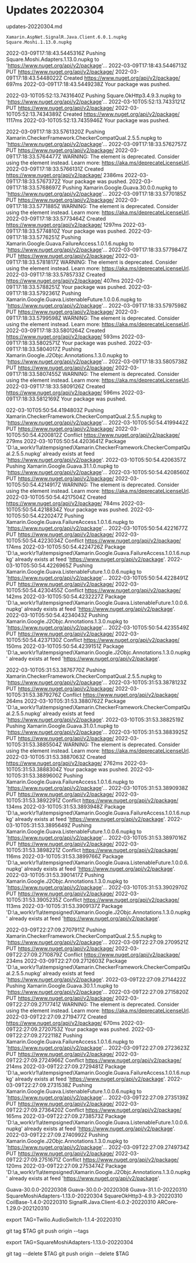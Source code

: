 # Updates 20220304

updates-20220304.md

```
Xamarin.AspNet.SignalR.Java.Client.6.0.1.nupkg 
Square.Moshi.1.13.0.nupkg
```

2022-03-09T17:18:43.5445316Z Pushing Square.Moshi.Adapters.1.13.0.nupkg to 'https://www.nuget.org/api/v2/package'...
2022-03-09T17:18:43.5446713Z   PUT https://www.nuget.org/api/v2/package/
2022-03-09T17:18:43.5448022Z   Created https://www.nuget.org/api/v2/package/ 697ms
2022-03-09T17:18:43.5449238Z Your package was pushed.

2022-03-10T05:52:13.7431640Z Pushing Square.OkHttp3.4.9.3.nupkg to 'https://www.nuget.org/api/v2/package'...
2022-03-10T05:52:13.7433121Z   PUT https://www.nuget.org/api/v2/package/
2022-03-10T05:52:13.7434389Z   Created https://www.nuget.org/api/v2/package/ 1117ms
2022-03-10T05:52:13.7435946Z Your package was pushed.


2022-03-09T17:18:33.5761320Z Pushing Xamarin.CheckerFramework.CheckerCompatQual.2.5.5.nupkg to 'https://www.nuget.org/api/v2/package'...
2022-03-09T17:18:33.5762757Z   PUT https://www.nuget.org/api/v2/package/
2022-03-09T17:18:33.5764477Z WARNING: The <licenseUrl> element is deprecated. Consider using the <license> element instead. Learn more: https://aka.ms/deprecateLicenseUrl.
2022-03-09T17:18:33.5766131Z   Created https://www.nuget.org/api/v2/package/ 2386ms
2022-03-09T17:18:33.5767372Z Your package was pushed.
2022-03-09T17:18:33.5768697Z Pushing Xamarin.Google.Guava.30.0.0.nupkg to 'https://www.nuget.org/api/v2/package'...
2022-03-09T17:18:33.5770185Z   PUT https://www.nuget.org/api/v2/package/
2022-03-09T17:18:33.5771885Z WARNING: The <licenseUrl> element is deprecated. Consider using the <license> element instead. Learn more: https://aka.ms/deprecateLicenseUrl.
2022-03-09T17:18:33.5773464Z   Created https://www.nuget.org/api/v2/package/ 1297ms
2022-03-09T17:18:33.5774810Z Your package was pushed.
2022-03-09T17:18:33.5776251Z Pushing Xamarin.Google.Guava.FailureAccess.1.0.1.6.nupkg to 'https://www.nuget.org/api/v2/package'...
2022-03-09T17:18:33.5779847Z   PUT https://www.nuget.org/api/v2/package/
2022-03-09T17:18:33.5781817Z WARNING: The <licenseUrl> element is deprecated. Consider using the <license> element instead. Learn more: https://aka.ms/deprecateLicenseUrl.
2022-03-09T17:18:33.5785733Z   Created https://www.nuget.org/api/v2/package/ 407ms
2022-03-09T17:18:33.5788251Z Your package was pushed.
2022-03-09T17:18:33.5792361Z Pushing Xamarin.Google.Guava.ListenableFuture.1.0.0.6.nupkg to 'https://www.nuget.org/api/v2/package'...
2022-03-09T17:18:33.5797598Z   PUT https://www.nuget.org/api/v2/package/
2022-03-09T17:18:33.5799598Z WARNING: The <licenseUrl> element is deprecated. Consider using the <license> element instead. Learn more: https://aka.ms/deprecateLicenseUrl.
2022-03-09T17:18:33.5801264Z   Created https://www.nuget.org/api/v2/package/ 593ms
2022-03-09T17:18:33.5802571Z Your package was pushed.
2022-03-09T17:18:33.5804017Z Pushing Xamarin.Google.J2Objc.Annotations.1.3.0.nupkg to 'https://www.nuget.org/api/v2/package'...
2022-03-09T17:18:33.5805738Z   PUT https://www.nuget.org/api/v2/package/
2022-03-09T17:18:33.5807455Z WARNING: The <licenseUrl> element is deprecated. Consider using the <license> element instead. Learn more: https://aka.ms/deprecateLicenseUrl.
2022-03-09T17:18:33.5809126Z   Created https://www.nuget.org/api/v2/package/ 596ms
2022-03-09T17:18:33.5812169Z Your package was pushed.



022-03-10T05:50:54.4194803Z Pushing Xamarin.CheckerFramework.CheckerCompatQual.2.5.5.nupkg to 'https://www.nuget.org/api/v2/package'...
2022-03-10T05:50:54.4199442Z   PUT https://www.nuget.org/api/v2/package/
2022-03-10T05:50:54.4200812Z   Conflict https://www.nuget.org/api/v2/package/ 279ms
2022-03-10T05:50:54.4203641Z Package 'D:\a\_work\r1\a\tempsigned\Xamarin.CheckerFramework.CheckerCompatQual.2.5.5.nupkg' already exists at feed 'https://www.nuget.org/api/v2/package'.
2022-03-10T05:50:54.4206357Z Pushing Xamarin.Google.Guava.31.1.0.nupkg to 'https://www.nuget.org/api/v2/package'...
2022-03-10T05:50:54.4208560Z   PUT https://www.nuget.org/api/v2/package/
2022-03-10T05:50:54.4214917Z WARNING: The <licenseUrl> element is deprecated. Consider using the <license> element instead. Learn more: https://aka.ms/deprecateLicenseUrl.
2022-03-10T05:50:54.4217504Z   Created https://www.nuget.org/api/v2/package/ 784ms
2022-03-10T05:50:54.4218834Z Your package was pushed.
2022-03-10T05:50:54.4220247Z Pushing Xamarin.Google.Guava.FailureAccess.1.0.1.6.nupkg to 'https://www.nuget.org/api/v2/package'...
2022-03-10T05:50:54.4221677Z   PUT https://www.nuget.org/api/v2/package/
2022-03-10T05:50:54.4223034Z   Conflict https://www.nuget.org/api/v2/package/ 174ms
2022-03-10T05:50:54.4224726Z Package 'D:\a\_work\r1\a\tempsigned\Xamarin.Google.Guava.FailureAccess.1.0.1.6.nupkg' already exists at feed 'https://www.nuget.org/api/v2/package'.
2022-03-10T05:50:54.4226965Z Pushing Xamarin.Google.Guava.ListenableFuture.1.0.0.6.nupkg to 'https://www.nuget.org/api/v2/package'...
2022-03-10T05:50:54.4228491Z   PUT https://www.nuget.org/api/v2/package/
2022-03-10T05:50:54.4230455Z   Conflict https://www.nuget.org/api/v2/package/ 142ms
2022-03-10T05:50:54.4232227Z Package 'D:\a\_work\r1\a\tempsigned\Xamarin.Google.Guava.ListenableFuture.1.0.0.6.nupkg' already exists at feed 'https://www.nuget.org/api/v2/package'.
2022-03-10T05:50:54.4234043Z Pushing Xamarin.Google.J2Objc.Annotations.1.3.0.nupkg to 'https://www.nuget.org/api/v2/package'...
2022-03-10T05:50:54.4235549Z   PUT https://www.nuget.org/api/v2/package/
2022-03-10T05:50:54.4237130Z   Conflict https://www.nuget.org/api/v2/package/ 150ms
2022-03-10T05:50:54.4239151Z Package 'D:\a\_work\r1\a\tempsigned\Xamarin.Google.J2Objc.Annotations.1.3.0.nupkg' already exists at feed 'https://www.nuget.org/api/v2/package'.

2022-03-10T05:31:53.3876770Z Pushing Xamarin.CheckerFramework.CheckerCompatQual.2.5.5.nupkg to 'https://www.nuget.org/api/v2/package'...
2022-03-10T05:31:53.3878123Z   PUT https://www.nuget.org/api/v2/package/
2022-03-10T05:31:53.3879276Z   Conflict https://www.nuget.org/api/v2/package/ 264ms
2022-03-10T05:31:53.3880762Z Package 'D:\a\_work\r1\a\tempsigned\Xamarin.CheckerFramework.CheckerCompatQual.2.5.5.nupkg' already exists at feed 'https://www.nuget.org/api/v2/package'.
2022-03-10T05:31:53.3882519Z Pushing Xamarin.Google.Guava.31.0.1.nupkg to 'https://www.nuget.org/api/v2/package'...
2022-03-10T05:31:53.3883925Z   PUT https://www.nuget.org/api/v2/package/
2022-03-10T05:31:53.3885504Z WARNING: The <licenseUrl> element is deprecated. Consider using the <license> element instead. Learn more: https://aka.ms/deprecateLicenseUrl.
2022-03-10T05:31:53.3887063Z   Created https://www.nuget.org/api/v2/package/ 2762ms
2022-03-10T05:31:53.3888304Z Your package was pushed.
2022-03-10T05:31:53.3889600Z Pushing Xamarin.Google.Guava.FailureAccess.1.0.1.6.nupkg to 'https://www.nuget.org/api/v2/package'...
2022-03-10T05:31:53.3890938Z   PUT https://www.nuget.org/api/v2/package/
2022-03-10T05:31:53.3892291Z   Conflict https://www.nuget.org/api/v2/package/ 134ms
2022-03-10T05:31:53.3893948Z Package 'D:\a\_work\r1\a\tempsigned\Xamarin.Google.Guava.FailureAccess.1.0.1.6.nupkg' already exists at feed 'https://www.nuget.org/api/v2/package'.
2022-03-10T05:31:53.3895649Z Pushing Xamarin.Google.Guava.ListenableFuture.1.0.0.6.nupkg to 'https://www.nuget.org/api/v2/package'...
2022-03-10T05:31:53.3897016Z   PUT https://www.nuget.org/api/v2/package/
2022-03-10T05:31:53.3898221Z   Conflict https://www.nuget.org/api/v2/package/ 116ms
2022-03-10T05:31:53.3899766Z Package 'D:\a\_work\r1\a\tempsigned\Xamarin.Google.Guava.ListenableFuture.1.0.0.6.nupkg' already exists at feed 'https://www.nuget.org/api/v2/package'.
2022-03-10T05:31:53.3901417Z Pushing Xamarin.Google.J2Objc.Annotations.1.3.0.nupkg to 'https://www.nuget.org/api/v2/package'...
2022-03-10T05:31:53.3902970Z   PUT https://www.nuget.org/api/v2/package/
2022-03-10T05:31:53.3905235Z   Conflict https://www.nuget.org/api/v2/package/ 113ms
2022-03-10T05:31:53.3909137Z Package 'D:\a\_work\r1\a\tempsigned\Xamarin.Google.J2Objc.Annotations.1.3.0.nupkg' already exists at feed 'https://www.nuget.org/api/v2/package'.

2022-03-09T22:27:09.2707911Z Pushing Xamarin.CheckerFramework.CheckerCompatQual.2.5.5.nupkg to 'https://www.nuget.org/api/v2/package'...
2022-03-09T22:27:09.2709521Z   PUT https://www.nuget.org/api/v2/package/
2022-03-09T22:27:09.2710879Z   Conflict https://www.nuget.org/api/v2/package/ 234ms
2022-03-09T22:27:09.2712603Z Package 'D:\a\_work\r1\a\tempsigned\Xamarin.CheckerFramework.CheckerCompatQual.2.5.5.nupkg' already exists at feed 'https://www.nuget.org/api/v2/package'.
2022-03-09T22:27:09.2714422Z Pushing Xamarin.Google.Guava.30.1.1.nupkg to 'https://www.nuget.org/api/v2/package'...
2022-03-09T22:27:09.2715820Z   PUT https://www.nuget.org/api/v2/package/
2022-03-09T22:27:09.2717741Z WARNING: The <licenseUrl> element is deprecated. Consider using the <license> element instead. Learn more: https://aka.ms/deprecateLicenseUrl.
2022-03-09T22:27:09.2719477Z   Created https://www.nuget.org/api/v2/package/ 670ms
2022-03-09T22:27:09.2720753Z Your package was pushed.
2022-03-09T22:27:09.2722118Z Pushing Xamarin.Google.Guava.FailureAccess.1.0.1.6.nupkg to 'https://www.nuget.org/api/v2/package'...
2022-03-09T22:27:09.2723623Z   PUT https://www.nuget.org/api/v2/package/
2022-03-09T22:27:09.2724966Z   Conflict https://www.nuget.org/api/v2/package/ 214ms
2022-03-09T22:27:09.2729481Z Package 'D:\a\_work\r1\a\tempsigned\Xamarin.Google.Guava.FailureAccess.1.0.1.6.nupkg' already exists at feed 'https://www.nuget.org/api/v2/package'.
2022-03-09T22:27:09.2731538Z Pushing Xamarin.Google.Guava.ListenableFuture.1.0.0.6.nupkg to 'https://www.nuget.org/api/v2/package'...
2022-03-09T22:27:09.2735139Z   PUT https://www.nuget.org/api/v2/package/
2022-03-09T22:27:09.2736420Z   Conflict https://www.nuget.org/api/v2/package/ 165ms
2022-03-09T22:27:09.2738573Z Package 'D:\a\_work\r1\a\tempsigned\Xamarin.Google.Guava.ListenableFuture.1.0.0.6.nupkg' already exists at feed 'https://www.nuget.org/api/v2/package'.
2022-03-09T22:27:09.2740992Z Pushing Xamarin.Google.J2Objc.Annotations.1.3.0.nupkg to 'https://www.nuget.org/api/v2/package'...
2022-03-09T22:27:09.2749734Z   PUT https://www.nuget.org/api/v2/package/
2022-03-09T22:27:09.2751671Z   Conflict https://www.nuget.org/api/v2/package/ 120ms
2022-03-09T22:27:09.2753474Z Package 'D:\a\_work\r1\a\tempsigned\Xamarin.Google.J2Objc.Annotations.1.3.0.nupkg' already exists at feed 'https://www.nuget.org/api/v2/package'.


Guava-30.0.0-20220308
Guava-30.0.0-20220308
Guava-31.1.0-20220310
SquareMoshiAdapters-1.13.0-20220304
SquareOkHttp3-4.9.3-20220310
CoilBase-1.4.0-20220310
SignalR.Java.Client-6.0.2-20220310
ARCore-1.29.0-202120310


export TAG=Twilio.AudioSwitch-1.1.4-20220310

git tag $TAG
git push origin --tags


export TAG=SquareMoshiAdapters-1.13.0-20220304

git tag --delete $TAG
git push origin --delete $TAG    
